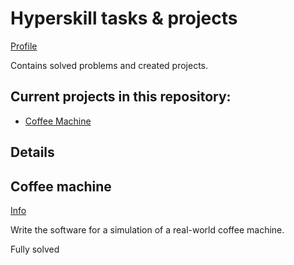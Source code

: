# Hyperskill tasks & projects

[Profile](https://hyperskill.org/profile/44756430)

Contains solved problems and created projects.

## Current projects in this repository:
- [Coffee Machine](#coffee-machine)

## Details

## Coffee machine

[Info](https://hyperskill.org/projects/33)

Write the software for a simulation of a real-world coffee machine. 

Fully solved
